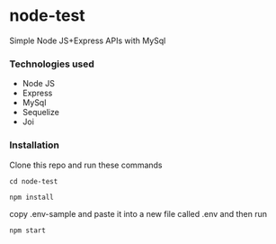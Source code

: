 # node-test
Simple Node JS+Express APIs with MySql

### Technologies used
- Node JS
- Express
- MySql
- Sequelize
- Joi
  

### Installation

Clone this repo and run these commands
```
cd node-test
```
```
npm install
```
copy .env-sample and paste it into a new file called .env and then run
```
npm start
```
